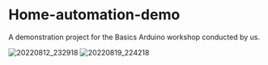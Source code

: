 # Home-automation-demo

A demonstration project for the Basics Arduino workshop conducted by us.

![20220812_232918](https://github.com/ChiragKotian/Home-automation-demo/assets/117931123/c46752f0-eb76-4ab1-a3ad-fe41e1176204)
![20220819_224218](https://github.com/ChiragKotian/Home-automation-demo/assets/117931123/adedcafd-18e9-4e44-b67d-a8bef6504f3f)
